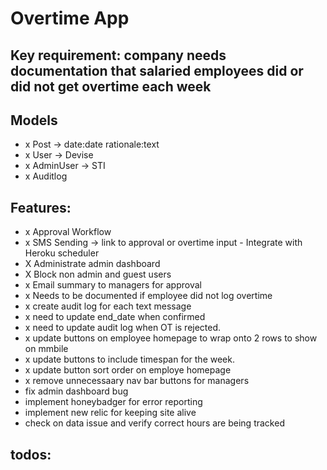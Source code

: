# Overtime App

## Key requirement: company needs documentation that salaried employees did or did not get overtime each week

## Models
- x Post -> date:date rationale:text
- x User -> Devise
- x AdminUser -> STI
- x Auditlog

## Features:
- x Approval Workflow
- x SMS Sending -> link to approval or overtime input - Integrate with Heroku scheduler
- X Administrate admin dashboard
- X Block non admin and guest users
- x Email summary to managers for approval
- x Needs to be documented if employee did not log overtime
- x create audit log for each text message
- x need to update end_date when confirmed
- x need to update audit log when OT is rejected. 
- x update buttons on employee homepage to wrap onto 2 rows to show on mmbile
- x update buttons to include timespan for the week. 
- x update button sort order on employe homepage
- x remove unnecessaary nav bar buttons for managers
- fix admin dashboard bug
- implement honeybadger for error reporting 
- implement new relic for keeping site alive
- check on data issue and verify correct hours are being tracked


## todos:



